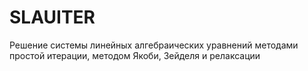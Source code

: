 # SLAUITER
Решение системы линейных алгебраических уравнений методами простой итерации, методом Якоби, Зейделя и релаксации
